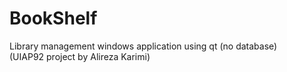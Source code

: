 # BookShelf
Library management windows application using qt (no database)  
(UIAP92 project by Alireza Karimi)
